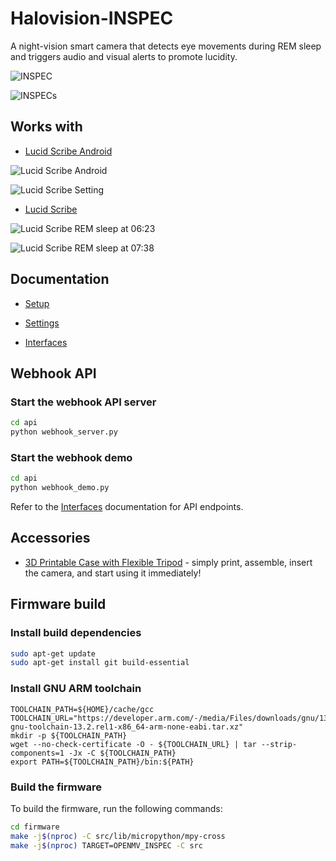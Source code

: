 # Halovision-INSPEC

A night-vision smart camera that detects eye movements during REM sleep and triggers audio and visual alerts to promote lucidity.

![INSPEC](https://github.com/lucidcode/Halovision-INSPEC/raw/master/images/inspec.jpg?raw=true "INSPEC")

![INSPECs](https://github.com/lucidcode/Halovision-INSPEC/raw/master/images/inspecs.jpg?raw=true "INSPECs")

## Works with

- <a href="https://play.google.com/store/apps/details?id=com.lucidcode.lucidscribe">Lucid Scribe Android</a>

![Lucid Scribe Android](https://github.com/lucidcode/Halovision-INSPEC/raw/master/images/lucid_scribe_android.gif?raw=true "Lucid Scribe Android")

![Lucid Scribe Setting](https://github.com/lucidcode/Halovision-INSPEC/raw/master/images/lucid_scribe_settings.gif?raw=true "Lucid Scribe Setting")

- <a href="http://lucidcode.com/LucidScribe/">Lucid Scribe</a>

![Lucid Scribe REM sleep at 06:23](https://github.com/lucidcode/Halovision-INSPEC/raw/master/images/lucid_scribe_rem_0623.gif?raw=true "Lucid Scribe REM sleep at 06:23")

![Lucid Scribe REM sleep at 07:38](https://github.com/lucidcode/Halovision-INSPEC/raw/master/images/lucid_scribe_rem_0738.gif?raw=true "Lucid Scribe REM sleep at 07:38")

## Documentation

- [Setup](https://github.com/lucidcode/Halovision-INSPEC/wiki/Setup%E2%80%90en)

- [Settings](https://github.com/lucidcode/Halovision-INSPEC/wiki/Settings%E2%80%90en)

- [Interfaces](https://github.com/lucidcode/Halovision-INSPEC/wiki/Interfaces%E2%80%90en)

## Webhook API

### Start the webhook API server

```bash
cd api
python webhook_server.py
```

### Start the webhook demo

```bash
cd api
python webhook_demo.py
```

Refer to the [Interfaces](https://github.com/lucidcode/Halovision-INSPEC/wiki/Interfaces%E2%80%90en) documentation for API endpoints.

## Accessories

- [3D Printable Case with Flexible Tripod](https://makerworld.com/en/models/665460#profileId-592934) - simply print, assemble, insert the camera, and start using it immediately!

## Firmware build

### Install build dependencies
```bash
sudo apt-get update
sudo apt-get install git build-essential
```

### Install GNU ARM toolchain
```
TOOLCHAIN_PATH=${HOME}/cache/gcc
TOOLCHAIN_URL="https://developer.arm.com/-/media/Files/downloads/gnu/13.2.rel1/binrel/arm-gnu-toolchain-13.2.rel1-x86_64-arm-none-eabi.tar.xz"
mkdir -p ${TOOLCHAIN_PATH}
wget --no-check-certificate -O - ${TOOLCHAIN_URL} | tar --strip-components=1 -Jx -C ${TOOLCHAIN_PATH}
export PATH=${TOOLCHAIN_PATH}/bin:${PATH}
```

### Build the firmware
To build the firmware, run the following commands:
```bash
cd firmware
make -j$(nproc) -C src/lib/micropython/mpy-cross
make -j$(nproc) TARGET=OPENMV_INSPEC -C src
```
